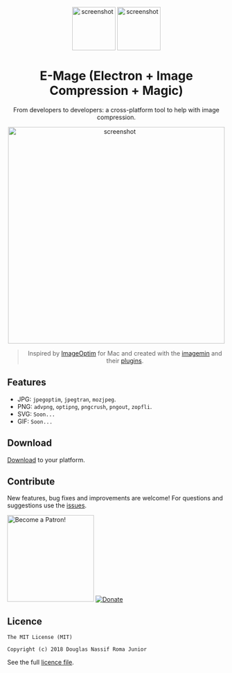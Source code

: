 <center>
  
<p align="center">
<img src="https://raw.githubusercontent.com/douglasjunior/emage/master/screenshot/electron.png" alt="screenshot" width="100" />
<img src="https://raw.githubusercontent.com/douglasjunior/emage/master/screenshot/wizard.png" alt="screenshot" width="100" /> 
<p/>

<h1 align="center">E-Mage (Electron + Image Compression + Magic)</h1>
<p align="center">From developers to developers: a cross-platform tool to help with image compression.<p/>

</center>
 
<p align="center">
<img src="https://raw.githubusercontent.com/douglasjunior/emage/master/screenshot/screen.png" alt="screenshot" width="500" />
<p/>

<blockquote align="center">
  Inspired by <a href="https://github.com/ImageOptim/ImageOptim" target="_blank">ImageOptim</a> for Mac and created with  the <a href="https://github.com/imagemin/imagemin" target="_blank">imagemin</a> and their <a href="https://www.npmjs.com/search?q=keywords:imageminplugin" target="_blank">plugins</a>.
</blockquote>

## Features

- JPG: `jpegoptim`, `jpegtran`, `mozjpeg`.
- PNG: `advpng`, `optipng`, `pngcrush`, `pngout`, `zopfli`.
- SVG: `Soon...`
- GIF: `Soon...`

## Download

[Download](https://github.com/douglasjunior/emage/releases) to your platform.

## Contribute

New features, bug fixes and improvements are welcome! For questions and suggestions use the [issues](https://github.com/douglasjunior/emage/issues).

<a href="https://www.patreon.com/douglasjunior"><img src="http://i.imgur.com/xEO164Z.png" alt="Become a Patron!" width="200" /></a>
[![Donate](https://www.paypalobjects.com/en_US/i/btn/btn_donateCC_LG.gif)](https://www.paypal.com/cgi-bin/webscr?cmd=_s-xclick&hosted_button_id=E32BUP77SVBA2)

## Licence

```
The MIT License (MIT)

Copyright (c) 2018 Douglas Nassif Roma Junior
```

See the full [licence file](https://github.com/douglasjunior/emage/blob/master/LICENSE).

